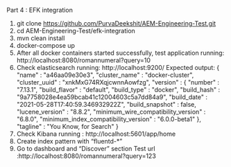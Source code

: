 Part 4 : EFK integration
1) git clone https://github.com/PurvaDeekshit/AEM-Engineering-Test.git
2) cd AEM-Engineering-Test/efk-integration
3) mvn clean install
4) docker-compose up
5) After all docker containers started successfully, test application running: http://localhost:8080/romannumeral?query=10
6) Check elasticsearch running:  http://localhost:9200/
    Expected output:
   {
  "name" : "a46aa09e30e3",
  "cluster_name" : "docker-cluster",
  "cluster_uuid" : "xnkMxG74RXqjcwnnAowfzg",
  "version" : {
    "number" : "7.13.1",
    "build_flavor" : "default",
    "build_type" : "docker",
    "build_hash" : "9a7758028e4ea59bcab41c12004603c5a7dd84a9",
    "build_date" : "2021-05-28T17:40:59.346932922Z",
    "build_snapshot" : false,
    "lucene_version" : "8.8.2",
    "minimum_wire_compatibility_version" : "6.8.0",
    "minimum_index_compatibility_version" : "6.0.0-beta1"
  },
  "tagline" : "You Know, for Search"
}
7) Check Kibana running : http://localhost:5601/app/home
8) Create index pattern with “fluentd-*”
9) Go to dashboard and “Discover” section
Test url :http://localhost:8080/romannumeral?query=123
